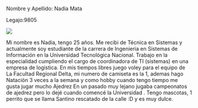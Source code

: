 Nombre y Apellido: Nadia Mata

Legajo:9805

![](https://lh3.googleusercontent.com/a-/AOh14GgnQe6pqDOYiJX_Gsutiw_CksTCyOlkUAMFFLledxk=s60-cc-rg)

Mi nombre es Nadia, tengo 25 años. Me recibi de Técnica en Sistemas y actualmente soy estudiante
de la carrera de Ingenieria en Sistemas de Información en la Universidad Tecnológica Nacional.
Trabajo en la especialidad cumpliendo el cargo de coordinadora de TI (sistemas) en una empresa de logistica.
En mis tiempos libres juego voley  para el equipo de La Facultad Regional Delta, mi numero de camiseta es la 1, 
ademas hago Natación 3 veces a la semana y como hobby cuando tengo tiempo me gusta jugar mucho Ajedrez 
En un pasado muy lejano  jugaba campeonatos de ajedrez pero lo dejé cuando comencé la Universidad .
Tengo mascotas, 1 perrito que se llama Santino rescatado de la calle :D  y es muy dulce.

